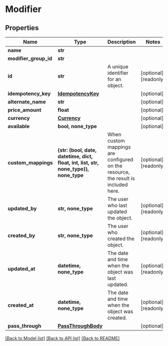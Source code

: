 # Modifier


## Properties
Name | Type | Description | Notes
------------ | ------------- | ------------- | -------------
**name** | **str** |  | 
**modifier_group_id** | **str** |  | 
**id** | **str** | A unique identifier for an object. | [optional] [readonly] 
**idempotency_key** | [**IdempotencyKey**](IdempotencyKey.md) |  | [optional] 
**alternate_name** | **str** |  | [optional] 
**price_amount** | **float** |  | [optional] 
**currency** | [**Currency**](Currency.md) |  | [optional] 
**available** | **bool, none_type** |  | [optional] 
**custom_mappings** | **{str: (bool, date, datetime, dict, float, int, list, str, none_type)}, none_type** | When custom mappings are configured on the resource, the result is included here. | [optional] [readonly] 
**updated_by** | **str, none_type** | The user who last updated the object. | [optional] [readonly] 
**created_by** | **str, none_type** | The user who created the object. | [optional] [readonly] 
**updated_at** | **datetime, none_type** | The date and time when the object was last updated. | [optional] [readonly] 
**created_at** | **datetime, none_type** | The date and time when the object was created. | [optional] [readonly] 
**pass_through** | [**PassThroughBody**](PassThroughBody.md) |  | [optional] 

[[Back to Model list]](../../README.md#documentation-for-models) [[Back to API list]](../../README.md#documentation-for-api-endpoints) [[Back to README]](../../README.md)


